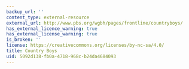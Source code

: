 ```yaml
---
backup_url: ''
content_type: external-resource
external_url: http://www.pbs.org/wgbh/pages/frontline/countryboys/
has_external_licence_warning: true
has_external_license_warning: true
is_broken: ''
license: https://creativecommons.org/licenses/by-nc-sa/4.0/
title: Country Boys
uid: 5092d138-fb0a-4718-968c-b24da4684093
---
```


